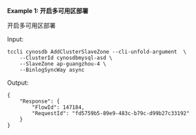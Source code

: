**Example 1: 开启多可用区部署**

开启多可用区部署

Input: 

```
tccli cynosdb AddClusterSlaveZone --cli-unfold-argument  \
    --ClusterId cynosdbmysql-asd \
    --SlaveZone ap-guangzhou-4 \
    --BinlogSyncWay async
```

Output: 
```
{
    "Response": {
        "FlowId": 147184,
        "RequestId": "fd5759b5-89e9-483c-b79c-d99b27c33192"
    }
}
```

